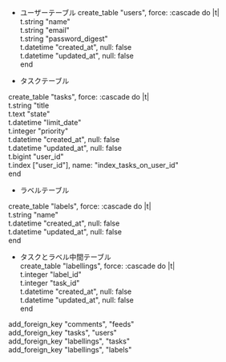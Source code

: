 - ユーザーテーブル
create_table "users", force: :cascade do |t|  
  t.string "name"  
  t.string "email"  
  t.string "password_digest"  
  t.datetime "created_at", null: false  
  t.datetime "updated_at", null: false  
end  
  
- タスクテーブル  
  
create_table "tasks", force: :cascade do |t|  
  t.string "title  
  t.text "state"  
  t.datetime "limit_date"  
  t.integer "priority"  
  t.datetime "created_at", null: false  
  t.datetime "updated_at", null: false  
  t.bigint "user_id"  
  t.index ["user_id"], name: "index_tasks_on_user_id"  
end  
  
- ラベルテーブル  
  
create_table "labels", force: :cascade do |t|  
  t.string "name"  
  t.datetime "created_at", null: false  
  t.datetime "updated_at", null: false  
end  
- タスクとラベル中間テーブル  
create_table "labellings", force: :cascade do |t|  
  t.integer "label_id"  
  t.integer "task_id"  
  t.datetime "created_at", null: false  
  t.datetime "updated_at", null: false  
end  
  
add_foreign_key "comments", "feeds"  
add_foreign_key "tasks", "users"  
add_foreign_key "labellings", "tasks"  
add_foreign_key "labellings", "labels"  